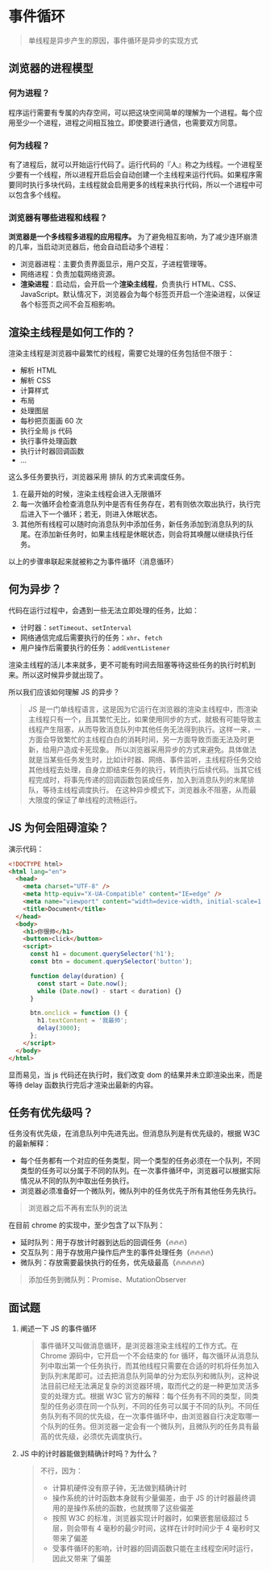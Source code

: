 # 事件循环

> 单线程是异步产生的原因，事件循环是异步的实现方式

## 浏览器的进程模型

### 何为进程？

程序运行需要有专属的内存空间，可以把这块空间简单的理解为一个进程。每个应用至少一个进程，进程之间相互独立。即使要进行通信，也需要双方同意。

### 何为线程？

有了进程后，就可以开始运行代码了。运行代码的『人』称之为线程。一个进程至少要有一个线程，所以进程开启后会自动创建一个主线程来运行代码。如果程序需要同时执行多块代码，主线程就会启用更多的线程来执行代码，所以一个进程中可以包含多个线程。

### 浏览器有哪些进程和线程？

**浏览器是一个多线程多进程的应用程序。** 为了避免相互影响，为了减少连环崩溃的几率，当启动浏览器后，他会自动启动多个进程：

- 浏览器进程：主要负责界面显示，用户交互，子进程管理等。
- 网络进程：负责加载网络资源。
- **渲染进程**：启动后，会开启一个**渲染主线程**，负责执行 HTML、CSS、JavaScript。默认情况下，浏览器会为每个标签页开启一个渲染进程，以保证各个标签页之间不会互相影响。

## 渲染主线程是如何工作的？

渲染主线程是浏览器中最繁忙的线程，需要它处理的任务包括但不限于：

- 解析 HTML
- 解析 CSS
- 计算样式
- 布局
- 处理图层
- 每秒把页面画 60 次
- 执行全局 js 代码
- 执行事件处理函数
- 执行计时器回调函数
- ...

这么多任务要执行，浏览器采用 排队 的方式来调度任务。

1. 在最开始的时候，渲染主线程会进入无限循环
2. 每一次循环会检查消息队列中是否有任务存在，若有则依次取出执行，执行完后进入下一个循环；若无，则进入休眠状态。
3. 其他所有线程可以随时向消息队列中添加任务，新任务添加到消息队列的队尾。在添加新任务时，如果主线程是休眠状态，则会将其唤醒以继续执行任务。

以上的步骤串联起来就被称之为事件循环（消息循环）

## 何为异步？

代码在运行过程中，会遇到一些无法立即处理的任务，比如：

- 计时器：`setTimeout`、`setInterval`
- 网络通信完成后需要执行的任务：`xhr`、`fetch`
- 用户操作后需要执行的任务：`addEventListener`

渲染主线程的活儿本来就多，更不可能有时间去阻塞等待这些任务的执行时机到来。所以这时候异步就出现了。

所以我们应该如何理解 JS 的异步？

> JS 是一门单线程语言，这是因为它运行在浏览器的渲染主线程中，而渲染主线程只有一个，且其繁忙无比，如果使用同步的方式，就极有可能导致主线程产生阻塞，从而导致消息队列中其他任务无法得到执行。这样一来，一方面会导致繁忙的主线程白白的消耗时间，另一方面导致页面无法及时更新，给用户造成卡死现象。
> 所以浏览器采用异步的方式来避免。具体做法就是当某些任务发生时，比如计时器、网络、事件监听，主线程将任务交给其他线程去处理，自身立即结束任务的执行，转而执行后续代码。当其它线程完成时，将事先传递的回调函数包装成任务，加入到消息队列的末尾排队，等待主线程调度执行。
> 在这种异步模式下，浏览器永不阻塞，从而最大限度的保证了单线程的流畅运行。

## JS 为何会阻碍渲染？

演示代码：

```html
<!DOCTYPE html>
<html lang="en">
  <head>
    <meta charset="UTF-8" />
    <meta http-equiv="X-UA-Compatible" content="IE=edge" />
    <meta name="viewport" content="width=device-width, initial-scale=1.0" />
    <title>Document</title>
  </head>
  <body>
    <h1>你很帅</h1>
    <button>click</button>
    <script>
      const h1 = document.querySelector('h1');
      const btn = document.querySelector('button');

      function delay(duration) {
        const start = Date.now();
        while (Date.now() - start < duration) {}
      }

      btn.onclick = function () {
        h1.textContent = '我最帅';
        delay(3000);
      };
    </script>
  </body>
</html>
```

显而易见，当 js 代码还在执行时，我们改变 dom 的结果并未立即渲染出来，而是等待 delay 函数执行完后才渲染出最新的内容。

## 任务有优先级吗？

任务没有优先级，在消息队列中先进先出。但消息队列是有优先级的，根据 W3C 的最新解释：

- 每个任务都有一个对应的任务类型，同一个类型的任务必须在一个队列，不同类型的任务可以分属于不同的队列。在一次事件循环中，浏览器可以根据实际情况从不同的队列中取出任务执行。
- 浏览器必须准备好一个微队列，微队列中的任务优先于所有其他任务先执行。

> 浏览器之后不再有宏队列的说法

在目前 chrome 的实现中，至少包含了以下队列：

- 延时队列：用于存放计时器到达后的回调任务（🔥🔥🔥）
- 交互队列：用于存放用户操作后产生的事件处理任务（🔥🔥🔥🔥）
- 微队列：存放需要最快执行的任务，优先级最高（🔥🔥🔥🔥🔥）

> 添加任务到微队列：Promise、MutationObserver

## 面试题

1. 阐述一下 JS 的事件循环

   > 事件循环又叫做消息循环，是浏览器渲染主线程的工作方式。在 Chrome 源码中，它开启一个不会结束的 for 循环，每次循环从消息队列中取出第一个任务执行，而其他线程只需要在合适的时机将任务加入到队列末尾即可。过去把消息队列简单的分为宏队列和微队列，这种说法目前已经无法满足复杂的浏览器环境，取而代之的是一种更加灵活多变的处理方式。根据 W3C 官方的解释：每个任务有不同的类型，同类型的任务必须在同一个队列，不同的任务可以属于不同的队列。不同任务队列有不同的优先级，在一次事件循环中，由浏览器自行决定取哪一个队列的任务。但浏览器一定会有一个微队列，且微队列的任务具有最高的优先级，必须优先调度执行。

2. JS 中的计时器能做到精确计时吗？为什么？

   > 不行，因为：
   >
   > - 计算机硬件没有原子钟，无法做到精确计时
   > - 操作系统的计时函数本身就有少量偏差，由于 JS 的计时器最终调用的是操作系统的函数，也就携带了这些偏差
   > - 按照 W3C 的标准，浏览器实现计时器时，如果嵌套层级超过 5 层，则会带有 4 毫秒的最少时间，这样在计时时间少于 4 毫秒时又带来了偏差
   > - 受事件循环的影响，计时器的回调函数只能在主线程空闲时运行，因此又带来`了偏差
